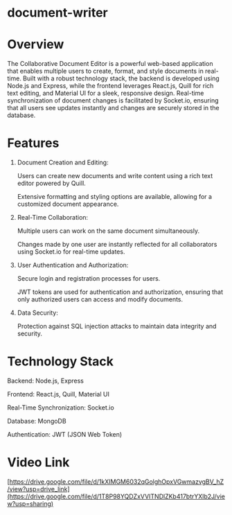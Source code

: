 # document-writer

# Overview 

The Collaborative Document Editor is a powerful web-based application that enables multiple users to create, format, and style documents in real-time. Built with a robust technology stack, the backend is developed using Node.js and Express, while the frontend leverages React.js, Quill for rich text editing, and Material UI for a sleek, responsive design. Real-time synchronization of document changes is facilitated by Socket.io, ensuring that all users see updates instantly and changes are securely stored in the database.

# Features

1. Document Creation and Editing:
   
   Users can create new documents and write content using a rich text editor powered by Quill.

   Extensive formatting and styling options are available, allowing for a customized document appearance.

2. Real-Time Collaboration:

   Multiple users can work on the same document simultaneously.

   Changes made by one user are instantly reflected for all collaborators using Socket.io for real-time updates.

3. User Authentication and Authorization:

   Secure login and registration processes for users.

   JWT tokens are used for authentication and authorization, ensuring that only authorized users can access and modify documents.

4. Data Security:

   Protection against SQL injection attacks to maintain data integrity and security.

# Technology Stack 

Backend: Node.js, Express

Frontend: React.js, Quill, Material UI

Real-Time Synchronization: Socket.io

Database: MongoDB

Authentication: JWT (JSON Web Token)

# Video Link

[https://drive.google.com/file/d/1kXIMGM6032qGolghOpxVGwmazvgBV_hZ/view?usp=drive_link](https://drive.google.com/file/d/1T8P98YQDZxVVITNDlZKb417btrYXlb2J/view?usp=sharing)

